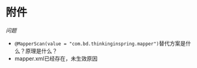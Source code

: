 
# 

# 附件
*问题*
- `@MapperScan(value = "com.bd.thinkinginspring.mapper")`替代方案是什么？原理是什么？
- mapper.xml已经存在，未生效原因


